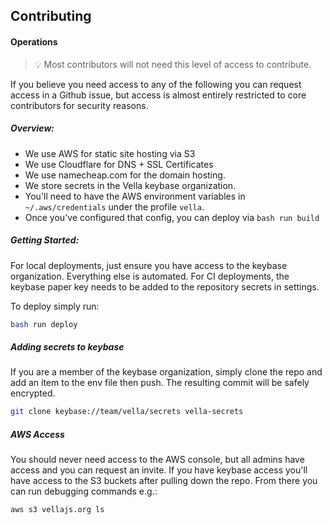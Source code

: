 Contributing
------------

#### Operations

> 💡 Most contributors will not need this level of access to contribute.

If you believe you need access to any of the following you can request access in a Github issue, but access is almost entirely restricted to core contributors for security reasons.

##### Overview:

- We use AWS for static site hosting via S3
- We use Cloudflare for DNS + SSL Certificates
- We use namecheap.com for the domain hosting.
- We store secrets in the Vella keybase organization.
- You'll need to have the AWS environment variables in `~/.aws/credentials` under the profile `vella`.
- Once you've configured that config, you can deploy via `bash run build`

##### Getting Started:

For local deployments, just ensure you have access to the keybase organization.  Everything else is automated.
For CI deployments, the keybase paper key needs to be added to the repository secrets in settings.

To deploy simply run:

```bash
bash run deploy
```

##### Adding secrets to keybase

If you are a member of the keybase organization, simply clone the repo and add an item to the env file then push.
The resulting commit will be safely encrypted.

```bash
git clone keybase://team/vella/secrets vella-secrets
```

##### AWS Access

You should never need access to the AWS console, but all admins have access and you can request an invite.  If you have keybase access you'll have access to the S3 buckets after pulling down the repo.  From there you can run debugging commands e.g.:

```bash
aws s3 vellajs.org ls
```

